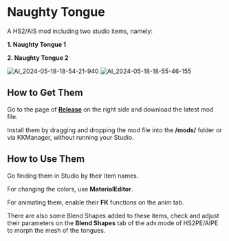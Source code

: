 # Naughty Tongue
A HS2/AIS mod including two studio items, namely:

**1. Naughty Tongue 1**

**2. Naughty Tongue 2**


![AI_2024-05-18-18-54-21-940](https://github.com/Blatke/Naughty-Tongue/assets/125734582/e4663107-149b-4fc6-884f-d471a2152549)
![AI_2024-05-18-18-55-46-155](https://github.com/Blatke/Naughty-Tongue/assets/125734582/e7de8c72-63f8-4304-99ec-7c4d5289abcb)

## How to Get Them
Go to the page of [**Release**](https://github.com/Blatke/Naughty-Tongue/releases) on the right side and download the latest mod file.

Install them by dragging and dropping the mod file into the **/mods/** folder or via KKManager, without running your Studio.

## How to Use Them
Go finding them in Studio by their item names.

For changing the colors, use **MaterialEditor**.

For animating them, enable their **FK** functions on the anim tab.

There are also some Blend Shapes added to these items, check and adjust their parameters on the **Blend Shapes** tab of the adv.mode of HS2PE/AIPE to morph the mesh of the tongues.
